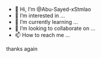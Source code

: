 - 👋 Hi, I’m @Abu-Sayed-xStmlao
- 👀 I’m interested in ...
- 🌱 I’m currently learning ...
- 💞️ I’m looking to collaborate on ...
- 📫 How to reach me ...

<!---
Abu-Sayed-xStmlao/Abu-Sayed-xStmlao is a ✨ special ✨ repository because its `README.md` (this file) appears on your GitHub profile.
You can click the Preview link to take a look at your changes.
--->

thanks again

